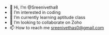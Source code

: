 - 👋 Hi, I’m @Sreenivetha8
- 👀 I’m interested in coding
- 🌱 I’m currently learning aptitude class
- 💞️ I’m looking to collaborate on Zoho
- 📫 How to reach me sreenivethas0@gmail.com

<!---
Sreenivetha8/Sreenivetha8 is a ✨ special ✨ repository because its `README.md` (this file) appears on your GitHub profile.
You can click the Preview link to take a look at your changes.
--->
